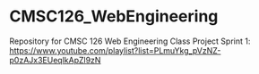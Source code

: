 # CMSC126_WebEngineering
Repository for CMSC 126 Web Engineering Class Project
Sprint 1: https://www.youtube.com/playlist?list=PLmuYkg_pVzNZ-p0zAJx3EUeqlkApZl9zN
